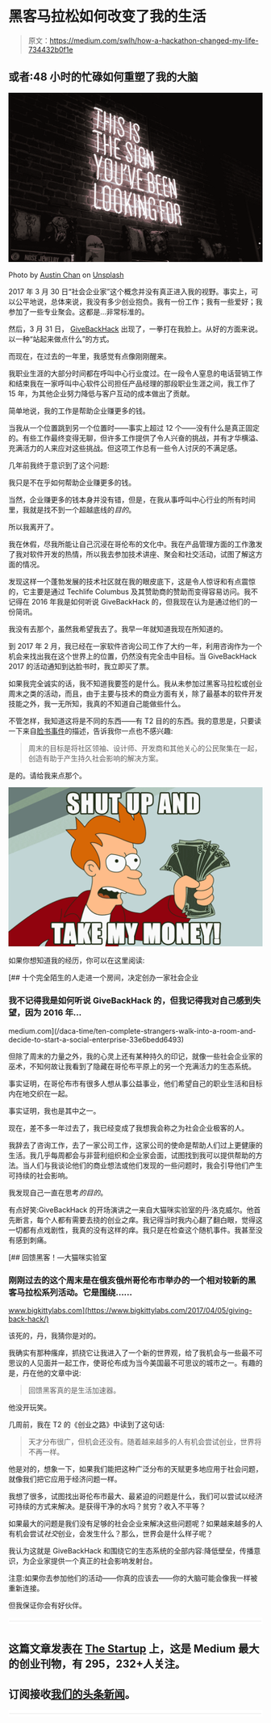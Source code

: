 # 黑客马拉松如何改变了我的生活

> 原文：<https://medium.com/swlh/how-a-hackathon-changed-my-life-734432b0f1e>

## 或者:48 小时的忙碌如何重塑了我的大脑

![](img/0c149cfab2f05ac7c19e356e31f0cec5.png)

Photo by [Austin Chan](https://unsplash.com/photos/ukzHlkoz1IE?utm_source=unsplash&utm_medium=referral&utm_content=creditCopyText) on [Unsplash](https://unsplash.com/?utm_source=unsplash&utm_medium=referral&utm_content=creditCopyText)

2017 年 3 月 30 日“社会企业家”这个概念并没有真正进入我的视野。事实上，可以公平地说，总体来说，我没有多少创业抱负。我有一份工作；我有一些爱好；我参加了一些专业聚会。这都是…非常标准的。

然后，3 月 31 日， [GiveBackHack](https://givebackhack.com/) 出现了，一拳打在我脸上。从好的方面来说。以一种“站起来做点什么”的方式。

而现在，在过去的一年里，我感觉有点像刚刚醒来。

我职业生涯的大部分时间都在呼叫中心行业度过。在一段令人窒息的电话营销工作和结束我在一家呼叫中心软件公司担任产品经理的那段职业生涯之间，我工作了 15 年，为其他企业努力降低与客户互动的成本做出了贡献。

简单地说，我的工作是帮助企业赚更多的钱。

当我从一个位置跳到另一个位置时——事实上超过 12 个——没有什么是真正固定的。有些工作最终变得无聊，但许多工作提供了令人兴奋的挑战，并有才华横溢、充满活力的人来应对这些挑战。但这项工作总有一些令人讨厌的不满足感。

几年前我终于意识到了这个问题:

我只是不在乎如何帮助企业赚更多的钱。

当然，企业赚更多的钱本身并没有错，但是，在我从事呼叫中心行业的所有时间里，我就是找不到一个超越底线的*目的*。

所以我离开了。

我在休假，尽我所能让自己沉浸在哥伦布的文化中。我在产品管理方面的工作激发了我对软件开发的热情，所以我去参加技术讲座、聚会和社交活动，试图了解这方面的情况。

发现这样一个蓬勃发展的技术社区就在我的眼皮底下，这是令人惊讶和有点震惊的，它主要是通过 Techlife Columbus 及其赞助商的赞助而变得容易访问。我不记得在 2016 年我是如何听说 GiveBackHack 的，但我现在认为是通过他们的一份简讯。

我没有去那个，虽然我希望我去了。我早一年就知道我现在所知道的。

到 2017 年 2 月，我已经在一家软件咨询公司工作了大约一年，利用咨询作为一个机会来找出我在这个世界上的位置，仍然没有完全击中目标。当 GiveBackHack 2017 的活动通知到达脸书时，我立即买了票。

如果我完全诚实的话，我不知道我要签的是什么。我从未参加过黑客马拉松或创业周末之类的活动，而且，由于主要与技术的商业方面有关，除了最基本的软件开发技能之外，我一无所知，我真的不知道自己能做些什么。

不管怎样，我知道这将是不同的东西——有 T2 目的的东西。我的意思是，只要读一下来自[脸书事件](https://www.facebook.com/events/1773141332947782/)的描述，告诉我你一点也不感兴趣:

> 周末的目标是将社区领袖、设计师、开发商和其他关心的公民聚集在一起，创造有助于产生持久社会影响的解决方案。

是的。请给我来点那个。

![](img/72b178928086984e0b218e4f7266198c.png)

如果你想知道我的经历，你可以在这里阅读:

[](/daca-time/ten-complete-strangers-walk-into-a-room-and-decide-to-start-a-social-enterprise-33e6bedd6493) [## 十个完全陌生的人走进一个房间，决定创办一家社会企业

### 我不记得我是如何听说 GiveBackHack 的，但我记得我对自己感到失望，因为 2016 年…

medium.com](/daca-time/ten-complete-strangers-walk-into-a-room-and-decide-to-start-a-social-enterprise-33e6bedd6493) 

但除了周末的力量之外，我的心灵上还有某种持久的印记，就像一些社会企业家的巫术，不知何故让我看到了隐藏在哥伦布平原上的另一个充满活力的生态系统。

事实证明，在哥伦布市有很多人想从事公益事业，他们希望自己的职业生活和目标内在地交织在一起。

事实证明，我也是其中之一。

现在，差不多一年过去了，我已经变成了我想我会称之为社会企业极客的人。

我辞去了咨询工作，去了一家公司工作，这家公司的使命是帮助人们过上更健康的生活。我几乎每周都会与非营利组织和企业家会面，试图找到我可以提供帮助的方法。当人们与我谈论他们的商业想法或他们发现的一些问题时，我会引导他们产生可持续的社会影响。

我发现自己一直在思考*的目的*。

有点好笑:GiveBackHack 的开场演讲之一来自大猫咪实验室的丹·洛克威尔。他首先断言，每个人都有需要去挠的创业之痒。我记得当时我内心翻了翻白眼，觉得这一切都有点戏剧性，我真的没有这样的痒。我只是在检查这个随机事件。我甚至没有感到刺痛。

[](https://www.bigkittylabs.com/2017/04/05/giving-back-hack/) [## 回馈黑客！—大猫咪实验室

### 刚刚过去的这个周末是在俄亥俄州哥伦布市举办的一个相对较新的黑客马拉松系列活动。它是围绕……

www.bigkittylabs.com](https://www.bigkittylabs.com/2017/04/05/giving-back-hack/) 

该死的，丹，我猜你是对的。

我确实有那种瘙痒，抓挠它让我进入了一个新的世界观，给了我机会与一些最不可思议的人见面并一起工作，使哥伦布成为当今美国最不可思议的城市之一。有趣的是，丹在他的文章中说:

> 回馈黑客真的是生活加速器。

他没开玩笑。

几周前，我在 T2 的《创业之路》中读到了这句话:

> 天才分布很广，但机会还没有。随着越来越多的人有机会尝试创业，世界将不再一样。

他是对的，想象一下，如果我们能把这种广泛分布的天赋更多地应用于社会问题，就像我们把它应用于经济问题一样。

我想了很多，试图找出哥伦布市最大、最紧迫的问题是什么，我们可以尝试以经济可持续的方式来解决。是获得干净的水吗？贫穷？收入不平等？

如果最大的问题是我们没有足够的社会企业来解决这些问题呢？如果越来越多的人有机会尝试*社交*创业，会发生什么？那么，世界会是什么样子呢？

我认为这就是 GiveBackHack 和围绕它的生态系统的全部内容:降低壁垒，传播意识，为企业家提供一个真正的社会影响发射台。

注意:如果你去参加他们的活动——你真的应该去——你的大脑可能会像我一样被重新连接。

但我保证你会有好伙伴。

![](img/731acf26f5d44fdc58d99a6388fe935d.png)

## 这篇文章发表在 [The Startup](https://medium.com/swlh) 上，这是 Medium 最大的创业刊物，有 295，232+人关注。

## 订阅接收[我们的头条新闻](http://growthsupply.com/the-startup-newsletter/)。

![](img/731acf26f5d44fdc58d99a6388fe935d.png)